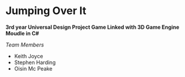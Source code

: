 # **Jumping Over It**
**3rd year Universal Design Project Game Linked with 3D Game Engine Moudle in C#**

*Team Members*
- Keith Joyce
- Stephen Harding 
- Oisin Mc Peake
